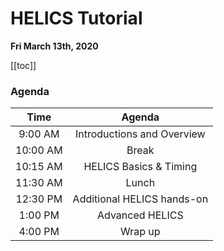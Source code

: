 # HELICS Tutorial

**Fri March 13th, 2020**

[[toc]]

### Agenda

|Time      | Agenda                                                 |
|:--------:|:------------------------------------------------------:|
|9:00 AM   |Introductions and Overview                              |
|10:00 AM  |Break                                                   |
|10:15 AM  |HELICS Basics \& Timing                                 |
|11:30 AM  |Lunch                                                   |
|12:30 PM  |Additional HELICS hands-on                              |
|1:00 PM   |Advanced HELICS                                         |
|4:00 PM   |Wrap up                                                 |
